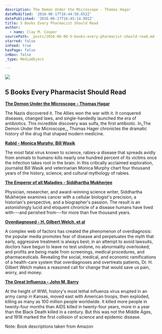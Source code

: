 ```yaml
---
description: The Demon Under the Microscope - Thomas Hagar
dateModified: '2016-06-17T16:44:58.652Z'
datePublished: '2016-06-17T16:45:14.991Z'
title: 5 Books Every Pharmacist Should Read
author:
  - name: Clay M. Cooper
sourcePath: _posts/2016-06-06-5-books-every-pharmacist-should-read.md
starred: false
inFeed: true
hasPage: false
inNav: false
_type: MediaObject

---
```

<article style=""><img src="https://s3-us-west-2.amazonaws.com/the-grid-img/p/fddfaa6a6be57c01d2fd2013729ec1d65f3e8813.jpg" /><h1>5 Books Every Pharmacist Should Read</h1></article>

**[The Demon Under the Microscope - Thomas Hagar][0]**

The Nazis discovered it. The Allies won the war with it. It conquered diseases, changed laws, and single-handedly launched the era of antibiotics. This incredible discovery was sulfa, the first antibiotic. In_The Demon Under the Microscope_, Thomas Hager chronicles the dramatic history of the drug that shaped modern medicine.

**[Rabid - Monica Murphy, Bill Wasik][1]**

The most fatal virus known to science, rabies-a disease that spreads avidly from animals to humans-kills nearly one hundred percent of its victims once the infection takes root in the brain. In this critically acclaimed exploration, journalist Bill Wasik and veterinarian Monica Murphy chart four thousand years of the history, science, and cultural mythology of rabies.

**[The Emperor of all Maladies - Siddhartha Mukherjee][2]**

Physician, researcher, and award-winning science writer, Siddhartha Mukherjee examines cancer with a cellular biologist's precision, a historian's perspective, and a biographer's passion. The result is an astonishingly lucid and eloquent chronicle of a disease humans have lived with---and perished from---for more than five thousand years.

**[Overdiagnosed - H. Gilbert Welch, et al][3]**

A complex web of factors has created the phenomenon of overdiagnosis: the popular media promotes fear of disease and perpetuates the myth that early, aggressive treatment is always best; in an attempt to avoid lawsuits, doctors have begun to leave no test undone, no abnormality overlooked; and profits are being made from screenings, medical procedures, and pharmaceuticals. Revealing the social, medical, and economic ramifications of a health-care system that overdiagnoses and overtreats patients, Dr. H. Gilbert Welch makes a reasoned call for change that would save us pain, worry, and money.

**[The Great Influenza - John M. Barry][4]**

At the height of WWI, history's most lethal influenza virus erupted in an army camp in Kansas, moved east with American troops, then exploded, killing as many as 100 million people worldwide. It killed more people in twenty-four months than AIDS killed in twenty-four years, more in a year than the Black Death killed in a century. But this was not the Middle Ages, and 1918 marked the first collision of science and epidemic disease.

Note: Book descriptions taken from Amazon

[0]: https://www.amazon.com/Demon-Under-Microscope-Battlefield-Hospitals/dp/1400082145/ref=sr_1_1?s=books&ie=UTF8&qid=1466180048&sr=1-1&keywords=the+demon+under+the+microscope
[1]: https://www.amazon.com/Rabid-Cultural-History-Worlds-Diabolical/dp/0143123572/ref=sr_1_1?s=books&ie=UTF8&qid=1466180106&sr=1-1&keywords=rabid
[2]: https://www.amazon.com/Emperor-All-Maladies-Biography-Cancer/dp/1439170916/ref=sr_1_1?s=books&ie=UTF8&qid=1466180136&sr=1-1&keywords=the+emperor+of+all+maladies
[3]: https://www.amazon.com/Overdiagnosed-Making-People-Pursuit-Health/dp/0807021997/ref=sr_1_1?s=books&ie=UTF8&qid=1466180170&sr=1-1&keywords=overdiagnosed
[4]: https://www.amazon.com/Great-Influenza-Deadliest-Pandemic-History/dp/0143036491/ref=sr_1_1?s=books&ie=UTF8&qid=1466180204&sr=1-1&keywords=the+great+influenza